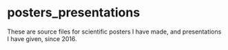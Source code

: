 # posters_presentations

These are source files for scientific posters I have made, and presentations I
have given, since 2016.
